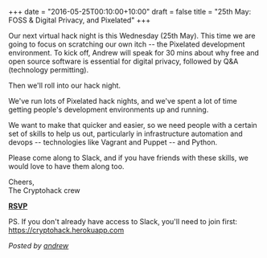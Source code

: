 +++
date = "2016-05-25T00:10:00+10:00"
draft = false
title = "25th May: FOSS & Digital Privacy, and Pixelated"
+++

Our next virtual hack night is this Wednesday (25th May). This time we are going to focus on scratching our own itch -- the Pixelated development environment. To kick off, Andrew will speak for 30 mins about why free and open source software is essential for digital privacy, followed by Q&A (technology permitting).

Then we'll roll into our hack night.

We've run lots of Pixelated hack nights, and we've spent a lot of time getting people's development environments up and running.

We want to make that quicker and easier, so we need people with a certain set of skills to help us out, particularly in infrastructure automation and devops -- technologies like Vagrant and Puppet -- and Python.

Please come along to Slack, and if you have friends with these skills, we would love to have them along too.

Cheers, <br />
The Cryptohack crew

<p class="center">
<a class="button" href="http://www.meetup.com/cryptohack/events/231242272/"><strong>RSVP</strong></a>
</p>

PS. If you don't already have access to Slack, you'll need to join first: https://cryptohack.herokuapp.com

*Posted by [andrew](https://twitter.com/whereismytaco)*
